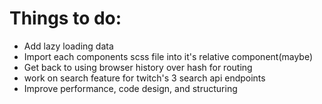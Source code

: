 <h1>Things to do:</h1>

<ul>
<li>Add lazy loading data</li>
<li>Import each components scss file into it's relative component(maybe)</li>
<li>Get back to using browser history over hash for routing</li>
<li>work on search feature for twitch's 3 search api endpoints</li>
<li>Improve performance, code design, and structuring</li>
</ul>
